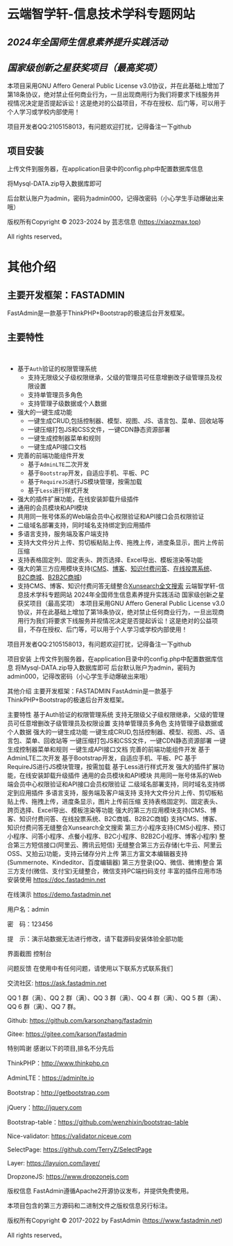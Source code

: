 # 云端智学轩-信息技术学科专题网站
## *2024年全国师生信息素养提升实践活动*
## *国家级创新之星获奖项目（最高奖项）*
本项目采用GNU Affero General Public License v3.0协议，并在此基础上增加了第18条协议，绝对禁止任何商业行为，一旦出现商用行为我们将要求下线服务并视情况决定是否提起诉讼！这是绝对的公益项目，不存在授权、后门等，可以用于个人学习或学校内部使用！
​

项目开发者QQ:2105158013，有问题欢迎打扰，记得备注一下github
​
## 项目安装
上传文件到服务器，在application目录中的config.php中配置数据库信息

将Mysql-DATA.zip导入数据库即可

后台默认账户为admin，密码为admin000，记得改密码（小心学生手动爆破出来哦）

版权所有Copyright © 2023-2024 by 芸志信息 (https://xiaozmax.top)

All rights reserved。


# 其他介绍
## 主要开发框架：FASTADMIN
FastAdmin是一款基于ThinkPHP+Bootstrap的极速后台开发框架。
## 主要特性
​
* 基于`Auth`验证的权限管理系统
    * 支持无限级父子级权限继承，父级的管理员可任意增删改子级管理员及权限设置
    * 支持单管理员多角色
    * 支持管理子级数据或个人数据
* 强大的一键生成功能
    * 一键生成CRUD,包括控制器、模型、视图、JS、语言包、菜单、回收站等
    * 一键压缩打包JS和CSS文件，一键CDN静态资源部署
    * 一键生成控制器菜单和规则
    * 一键生成API接口文档
* 完善的前端功能组件开发
    * 基于`AdminLTE`二次开发
    * 基于`Bootstrap`开发，自适应手机、平板、PC
    * 基于`RequireJS`进行JS模块管理，按需加载
    * 基于`Less`进行样式开发
* 强大的插件扩展功能，在线安装卸载升级插件
* 通用的会员模块和API模块
* 共用同一账号体系的Web端会员中心权限验证和API接口会员权限验证
* 二级域名部署支持，同时域名支持绑定到应用插件
* 多语言支持，服务端及客户端支持
* 支持大文件分片上传、剪切板粘贴上传、拖拽上传，进度条显示，图片上传前压缩
* 支持表格固定列、固定表头、跨页选择、Excel导出、模板渲染等功能
* 强大的第三方应用模块支持([CMS](https://www.fastadmin.net/store/cms.html)、[博客](https://www.fastadmin.net/store/blog.html)、[知识付费问答](https://www.fastadmin.net/store/ask.html)、[在线投票系统](https://www.fastadmin.net/store/vote.html)、[B2C商城](https://www.fastadmin.net/store/shopro.html)、[B2B2C商城](https://www.fastadmin.net/store/wanlshop.html))
* 支持CMS、博客、知识付费问答无缝整合[Xunsearch全文搜索](https://www.fastadmin.net/store/xunsearch.html)
云端智学轩-信息技术学科专题网站
2024年全国师生信息素养提升实践活动
国家级创新之星获奖项目（最高奖项）
本项目采用GNU Affero General Public License v3.0协议，并在此基础上增加了第18条协议，绝对禁止任何商业行为，一旦出现商用行为我们将要求下线服务并视情况决定是否提起诉讼！这是绝对的公益项目，不存在授权、后门等，可以用于个人学习或学校内部使用！

项目开发者QQ:2105158013，有问题欢迎打扰，记得备注一下github

项目安装
上传文件到服务器，在application目录中的config.php中配置数据库信息
将Mysql-DATA.zip导入数据库即可
后台默认账户为admin，密码为admin000，记得改密码（小心学生手动爆破出来哦）

其他介绍
主要开发框架：FASTADMIN
FastAdmin是一款基于ThinkPHP+Bootstrap的极速后台开发框架。

主要特性
基于Auth验证的权限管理系统
支持无限级父子级权限继承，父级的管理员可任意增删改子级管理员及权限设置
支持单管理员多角色
支持管理子级数据或个人数据
强大的一键生成功能
一键生成CRUD,包括控制器、模型、视图、JS、语言包、菜单、回收站等
一键压缩打包JS和CSS文件，一键CDN静态资源部署
一键生成控制器菜单和规则
一键生成API接口文档
完善的前端功能组件开发
基于AdminLTE二次开发
基于Bootstrap开发，自适应手机、平板、PC
基于RequireJS进行JS模块管理，按需加载
基于Less进行样式开发
强大的插件扩展功能，在线安装卸载升级插件
通用的会员模块和API模块
共用同一账号体系的Web端会员中心权限验证和API接口会员权限验证
二级域名部署支持，同时域名支持绑定到应用插件
多语言支持，服务端及客户端支持
支持大文件分片上传、剪切板粘贴上传、拖拽上传，进度条显示，图片上传前压缩
支持表格固定列、固定表头、跨页选择、Excel导出、模板渲染等功能
强大的第三方应用模块支持(CMS、博客、知识付费问答、在线投票系统、B2C商城、B2B2C商城)
支持CMS、博客、知识付费问答无缝整合Xunsearch全文搜索
第三方小程序支持(CMS小程序、预订小程序、问答小程序、点餐小程序、B2C小程序、B2B2C小程序、博客小程序)
整合第三方短信接口(阿里云、腾讯云短信)
无缝整合第三方云存储(七牛云、阿里云OSS、又拍云)功能，支持云储存分片上传
第三方富文本编辑器支持(Summernote、Kindeditor、百度编辑器)
第三方登录(QQ、微信、微博)整合
第三方支付(微信、支付宝)无缝整合，微信支持PC端扫码支付
丰富的插件应用市场
安装使用
https://doc.fastadmin.net

在线演示
https://demo.fastadmin.net

用户名：admin

密　码：123456

提　示：演示站数据无法进行修改，请下载源码安装体验全部功能

界面截图
控制台

问题反馈
在使用中有任何问题，请使用以下联系方式联系我们

交流社区: https://ask.fastadmin.net

QQ 1 群（满）、QQ 2 群（满）、QQ 3 群（满）、QQ 4 群（满）、QQ 5 群（满）、QQ 6 群（满）、QQ 7 群。

Github: https://github.com/karsonzhang/fastadmin

Gitee: https://gitee.com/karson/fastadmin

特别鸣谢
感谢以下的项目,排名不分先后

ThinkPHP：http://www.thinkphp.cn

AdminLTE：https://adminlte.io

Bootstrap：http://getbootstrap.com

jQuery：http://jquery.com

Bootstrap-table：https://github.com/wenzhixin/bootstrap-table

Nice-validator: https://validator.niceue.com

SelectPage: https://github.com/TerryZ/SelectPage

Layer: https://layuion.com/layer/

DropzoneJS: https://www.dropzonejs.com

版权信息
FastAdmin遵循Apache2开源协议发布，并提供免费使用。

本项目包含的第三方源码和二进制文件之版权信息另行标注。

版权所有Copyright © 2017-2022 by FastAdmin (https://www.fastadmin.net)

All rights reserved。
